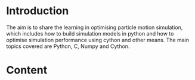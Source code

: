 # Introduction

The aim is to share the learning in optimising particle motion simulation, which includes how to build simulation models in python and how to optimise simulation performance using cython and other means. The main topics covered are Python, C, Numpy and Cython.




# Content

```{tableofcontents}
```
